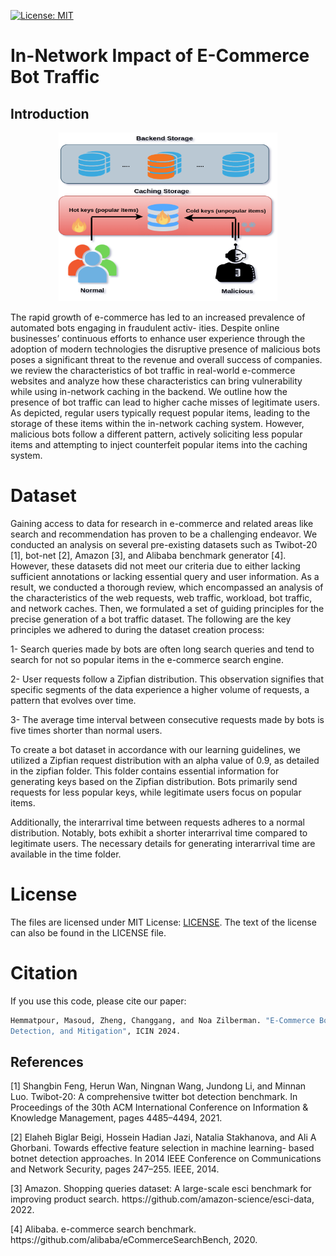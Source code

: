 [![License: MIT](https://img.shields.io/badge/License-MIT-yellow.svg)](https://opensource.org/licenses/MIT)

# In-Network Impact of E-Commerce Bot Traffic

## Introduction
<p align="center">
<img src="./image/vul.png" style="float;" width="350" height="270">
</p>
The rapid growth of e-commerce has led to an increased
prevalence of automated bots engaging in fraudulent activ-
ities. Despite online businesses’ continuous efforts
to enhance user experience through the adoption of modern
technologies the disruptive presence of malicious bots
poses a significant threat to the revenue and overall success of
companies. we review the characteristics of bot traffic in real-world e-commerce websites and analyze how these characteristics can bring vulnerability while using in-network
caching in the backend. We outline how the presence of bot traffic can lead to higher cache misses of legitimate users. As depicted, regular users typically request popular items, leading to the storage of these items within the in-network caching system. However, malicious bots follow a different pattern, actively soliciting less popular items and
attempting to inject counterfeit popular items into the caching system.

# Dataset
<p>Gaining access to data for research in e-commerce and
related areas like search and recommendation has proven to
be a challenging endeavor. We conducted an analysis on several pre-existing datasets such as Twibot-20 [1], bot-net [2], Amazon [3], and Alibaba benchmark generator [4]. However, these datasets did not meet our criteria due to either lacking sufficient annotations or lacking essential query and user information. As a result, we conducted a thorough review, which encompassed an analysis
of the characteristics of the web requests, web traffic, workload, bot traffic, and network caches. Then,
we formulated a set of guiding principles for the precise generation of a bot traffic dataset. The following are the key
principles we adhered to during the dataset creation process:

1- Search queries made by bots are often long search queries and tend to search for not so popular items in the e-commerce search engine. 

2- User requests follow a Zipfian distribution. This observation signifies that specific segments of the data experience
a higher volume of requests, a pattern that evolves over time.

3- The average time interval between consecutive requests made by bots is five times shorter than normal users.
</p>

To create a bot dataset in accordance with our learning guidelines, we utilized a Zipfian request distribution with an alpha value of 0.9, as detailed in the zipfian folder. This folder contains essential information for generating keys based on the Zipfian distribution. Bots primarily send requests for less popular keys, while legitimate users focus on popular items.

Additionally, the interarrival time between requests adheres to a normal distribution. Notably, bots exhibit a shorter interarrival time compared to legitimate users. The necessary details for generating interarrival time are available in the time folder.

# License
The files are licensed under MIT License: [LICENSE](./LICENSE). The text of the license can also be found in the LICENSE file.


# Citation
If you use this code, please cite our paper:
```bash
Hemmatpour, Masoud, Zheng, Changgang, and Noa Zilberman. "E-Commerce Bot Traffic: In-Network Impact,
Detection, and Mitigation", ICIN 2024.
```
## References
<p>[1] Shangbin Feng, Herun Wan, Ningnan Wang, Jundong Li, and Minnan
Luo. Twibot-20: A comprehensive twitter bot detection benchmark. In
Proceedings of the 30th ACM International Conference on Information
& Knowledge Management, pages 4485–4494, 2021.</p>
<p>[2] Elaheh Biglar Beigi, Hossein Hadian Jazi, Natalia Stakhanova, and Ali A
Ghorbani. Towards effective feature selection in machine learning-
based botnet detection approaches. In 2014 IEEE Conference on
Communications and Network Security, pages 247–255. IEEE, 2014. </p>
<p>[3] Amazon. Shopping queries dataset: A large-scale esci benchmark for
improving product search. https://github.com/amazon-science/esci-data,
2022.</p>
<p>[4] Alibaba. e-commerce search benchmark. https://github.com/alibaba/eCommerceSearchBench, 2020.</p>
